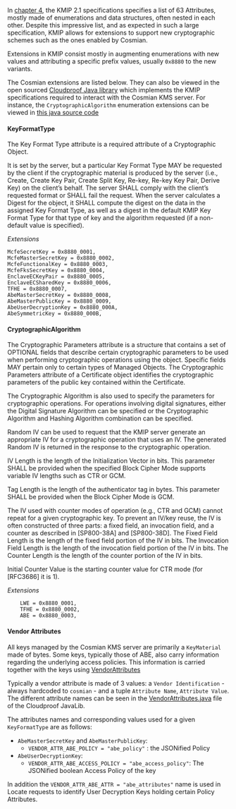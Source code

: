 
In [chapter 4](https://docs.oasis-open.org/kmip/kmip-spec/v2.1/cs01/kmip-spec-v2.1-cs01.html#_Toc32239322), the KMIP 2.1 specifications specifies a list of 63 Attributes, mostly made of enumerations and data structures, often nested in each other. Despite this impressive list, and as expected in such a large specification, KMIP allows for extensions to support new cryptographic schemes such as the ones enabled by Cosmian.

Extensions in KMIP consist mostly in augmenting enumerations with new values and attributing a specific prefix values, usually `0x8880` to the new variants.

The Cosmian extensions are listed below. They can also be viewed in the open sourced [Cloudproof Java library](https://github.com/Cosmian/cloudproof_java/) which implements the KMIP specifications required to interact with the Cosmian KMS server. For instance, the `CryptographicAlgorithm` enumeration extensions can be viewed in [this java source code](https://github.com/Cosmian/cloudproof_java/blob/main/src/main/java/com/cosmian/rest/kmip/types/CryptographicAlgorithm.java)


#### KeyFormatType

The Key Format Type attribute is a required attribute of a Cryptographic Object.

It is set by the server, but a particular Key Format Type MAY be requested by the client if the cryptographic material is produced by the server (i.e., Create, Create Key Pair, Create Split Key, Re-key, Re-key Key Pair, Derive Key) on the client’s behalf. The server SHALL comply with the client’s requested format or SHALL fail the request. When the server calculates a Digest for the object, it SHALL compute the digest on the data in the assigned Key Format Type, as well as a digest in the default KMIP Key Format Type for that type of key and the algorithm requested (if a non-default value is specified).

*Extensions*

```
McfeSecretKey = 0x8880_0001,
McfeMasterSecretKey = 0x8880_0002,
McfeFunctionalKey = 0x8880_0003,
McfeFksSecretKey = 0x8880_0004,
EnclaveECKeyPair = 0x8880_0005,
EnclaveECSharedKey = 0x8880_0006,
TFHE = 0x8880_0007,
AbeMasterSecretKey = 0x8880_0008,
AbeMasterPublicKey = 0x8880_0009,
AbeUserDecryptionKey = 0x8880_000A,
AbeSymmetricKey = 0x8880_000B,
```

#### CryptographicAlgorithm

The Cryptographic Parameters attribute is a structure that contains a set of OPTIONAL fields that describe certain cryptographic parameters to be used when performing cryptographic operations using the object. Specific fields MAY pertain only to certain types of Managed Objects. The Cryptographic Parameters attribute of a Certificate object identifies the cryptographic parameters of the public key contained within the Certificate.

The Cryptographic Algorithm is also used to specify the parameters for cryptographic operations. For operations involving digital signatures, either the Digital Signature Algorithm can be specified or the Cryptographic Algorithm and Hashing Algorithm combination can be specified.

Random IV can be used to request that the KMIP server generate an appropriate IV for a cryptographic operation that uses an IV. The generated Random IV is returned in the response to the cryptographic operation.

IV Length is the length of the Initialization Vector in bits. This parameter SHALL be provided when the specified Block Cipher Mode supports variable IV lengths such as CTR or GCM.

Tag Length is the length of the authenticator tag in bytes. This parameter SHALL be provided when the Block Cipher Mode is GCM.

The IV used with counter modes of operation (e.g., CTR and GCM) cannot repeat for a given cryptographic key. To prevent an IV/key reuse, the IV is often constructed of three parts: a fixed field, an invocation field, and a counter as described in [SP800-38A] and [SP800-38D]. The Fixed Field Length is the length of the fixed field portion of the IV in bits. The Invocation Field Length is the length of the invocation field portion of the IV in bits. The Counter Length is the length of the counter portion of the IV in bits.

Initial Counter Value is the starting counter value for CTR mode (for [RFC3686] it is 1).

*Extensions*

```
    LWE = 0x8880_0001,
    TFHE = 0x8880_0002,
    ABE = 0x8880_0003,
```

#### Vendor Attributes

All keys managed by the Cosmian KMS server are primarily a `KeyMaterial` made of bytes. Some keys, typically those of ABE, also carry information regarding the underlying access policies. This information is carried together with the keys using [VendorAttributes](https://docs.oasis-open.org/kmip/kmip-spec/v2.1/cs01/kmip-spec-v2.1-cs01.html#_Toc32239382)

Typically a vendor attribute is made of 3 values: a `Vendor Identification` - always hardcoded to `cosmian`  - and a tuple `Attribute Name`, `Attribute Value`.
The different attribute names can be seen in the [VendorAttributes.java](https://github.com/Cosmian/cloudproof_java/blob/main/src/main/java/com/cosmian/rest/kmip/types/VendorAttribute.java) file of the Cloudproof JavaLib.

The attributes names and corresponding values used for a given `KeyFormatType` are as follows:

- `AbeMasterSecretKey` and `AbeMasterPublicKey`:
    - `VENDOR_ATTR_ABE_POLICY = "abe_policy"` : the JSONified Policy
- `AbeUserDecryptionKey`:
    - `VENDOR_ATTR_ABE_ACCESS_POLICY = "abe_access_policy"`: The JSONified boolean Access Policy of the key


In addition the `VENDOR_ATTR_ABE_ATTR = "abe_attributes"` name is used in Locate requests to identify User Decryption Keys holding certain Policy Attributes.
